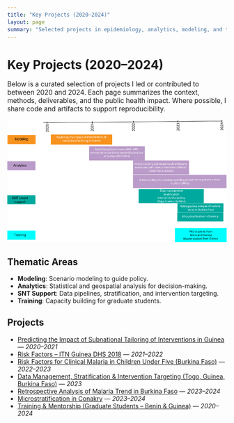 ```yaml
---
title: "Key Projects (2020–2024)"
layout: page
summary: "Selected projects in epidemiology, analytics, modeling, and training."
---
```


# Key Projects (2020–2024)

<p style="font-size:0.95rem;">
Below is a curated selection of projects I led or contributed to between 2020 and 2024. Each page summarizes the context, methods, deliverables, and the public health impact. Where possible, I share code and artifacts to support reproducibility.
</p>

![Timeline for key projects](assets/projects/itn/timeline.png)

## Thematic Areas
- **Modeling**: Scenario modeling to guide policy.
- **Analytics**: Statistical and geospatial analysis for decision-making.
- **SNT Support**: Data pipelines, stratification, and intervention targeting.
- **Training**: Capacity building for graduate students.

## Projects
- [Predicting the Impact of Subnational Tailoring of Interventions in Guinea](subnational-tailoring-guinea.md) — *2020–2021*
- [Risk Factors – ITN Guinea DHS 2018](risk_factors.html) — *2021–2022*
- [Risk Factors for Clinical Malaria in Children Under Five (Burkina Faso)](risk-factors-ufive-burkina.md) — *2022–2023*
- [Data Management, Stratification & Intervention Targeting (Togo, Guinea, Burkina Faso)](snt-stratification-targeting.md) — *2023*
- [Retrospective Analysis of Malaria Trend in Burkina Faso](retrospective_analysis.html) — *2023–2024*
- [Microstratification in Conakry](microstratification-conakry.md) — *2023–2024*
- [Training & Mentorship (Graduate Students – Benin & Guinea)](training-mentorship-2020-2024.md) — *2020–2024*
